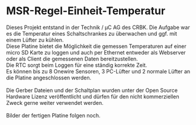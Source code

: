 # MSR-Regel-Einheit-Temperatur
Dieses Projekt entstand in der Technik / µC AG des CRBK. Die Aufgabe war es die Temperatur eines Schaltschrankes zu überwachen und ggf. mit einem Lüfter zu kühlen. <br>
Diese Platine bietet die Möglichkeit die gemessen Temperaturen auf einer micro SD Karte zu loggen und auch per Ethernet entweder als Webserver oder als Client die gemessenen Daten bereitzustellen.<br> Die RTC sorgt beim Loggen für eine ständig korrekte Zeit.<br>
Es können bis zu 8 Onewire Sensoren, 3 PC-Lüfter und 2 normale Lüfter an die Platine angeschlossen werden.
<br>
<br>
Die Gerber Dateien und der Schaltplan wurden unter der Open Source Hardware Lizenz veröffentlicht und dürfen für den nicht kommerziellen Zweck gerne weiter verwendet werden.
<br>
<br>
Bilder der fertigen Platine folgen noch.
